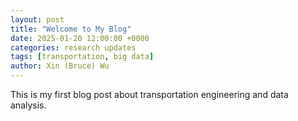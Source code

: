 ```yaml
---
layout: post
title: "Welcome to My Blog"
date: 2025-01-20 12:00:00 +0000
categories: research updates
tags: [transportation, big data]
author: Xin (Bruce) Wu
---
```


This is my first blog post about transportation engineering and data analysis.